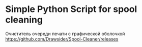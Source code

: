 # Simple Python Script for spool cleaning

Очиститель очереди печати с графической оболочкой https://github.com/Drawsider/Spool-Cleaner/releases
